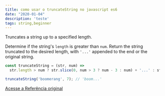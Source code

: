```yaml
---
title: como usar o truncateString no javascript es6
date: "2020-01-04"
description: 'teste'
tags: string,beginner
---
```


Truncates a string up to a specified length.

Determine if the string's `length` is greater than `num`.
Return the string truncated to the desired length, with `'...'` appended to the end or the original string.

```js
const truncateString = (str, num) =>
  str.length > num ? str.slice(0, num > 3 ? num - 3 : num) + '...' : str;
```

```js
truncateString('boomerang', 7); // 'boom...'
```


[Acesse a Referência original](http://github.com/30-seconds/)
